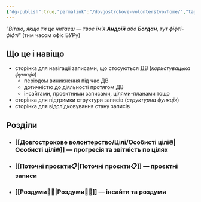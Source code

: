 ```yaml
---
{"dg-publish":true,"permalink":"/dovgostrokove-volonterstvo/home/","tags":["gardenEntry"]}
---
```


”*Вітаю, якщо ти це читаєш — твоє ім’я **Андрій** або **Богдан**, тут фіфті-фіфті*” (тим часом офіс БУРу)
## Що це і навіщо
- сторінка для навігації записами, що стосуються ДВ (*користувацька функція*)
	- періодом виникнення під час ДВ 
	- дотичністю до діяльності протягом ДВ
	- інсайтами, проєктними записами, цілями-планами тощо
- сторінка для підтримки структури записів (*структурна функція*)
- сторінка для відслідковування стану записів
## Розділи
- ### [[Довгострокове волонтерство/Цілі/Особисті цілі🔥\|Особисті цілі🔥]] — прогресія та звітність по цілях
- ### [[Поточні проєкти📋\|Поточні проєкти📋]] — проєктні записи
- ### [[Роздуми🧘‍♀️\|Роздуми🧘‍♀️]] — інсайти та роздуми